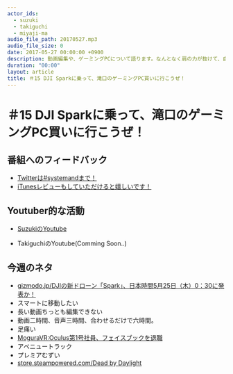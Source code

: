 ```yaml
---
actor_ids:
  - suzuki
  - takiguchi
  - miyaji-ma
audio_file_path: 20170527.mp3
audio_file_size: 0
date: 2017-05-27 00:00:00 +0900
description: 動画編集や、ゲーミングPCについて語ります。なんとなく肩の力が抜けて、自分たちらしさが出てるんじゃない？？的な感じで進めて参ります。
duration: "00:00"
layout: article
title: ＃15 DJI Sparkに乗って、滝口のゲーミングPC買いに行こうぜ！
---
```

# ＃15 DJI Sparkに乗って、滝口のゲーミングPC買いに行こうぜ！

## 番組へのフィードバック
* [Twitterは#systemandまで！](https://twitter.com/search?q=%23systemand)
* [iTunesレビューもしていただけると嬉しいです！](https://itunes.apple.com/jp/podcast/systemand-online/id1205168408?mt=2)

## Youtuber的な活動
* [SuzukiのYoutube](https://www.youtube.com/channel/UCqTozqKO5AWD8OccCnW3Rvw)

* TakiguchiのYoutube(Comming Soon..)

## 今週のネタ

* [gizmodo.jp/DJIの新ドローン「Spark」、日本時間5月25日（木）0：30に発表か！](https://www.google.co.jp/amp/www.gizmodo.jp/amp/2017/05/dji-new-drone-spark-1705250330-seize-the-moment.html)
* スマートに移動したい
* 長い動画ちっとも編集できない
* 動画二時間、音声三時間、合わせるだけで六時間。
* 足痛い
* [MoguraVR:Oculus第1号社員、フェイスブックを退職](http://www.moguravr.com/oculus-facebook/)
* アベニュートラック
* プレミアむずい
* [store.steampowered.com/Dead by Daylight](http://store.steampowered.com/app/381210/agecheck?l=japanese)
